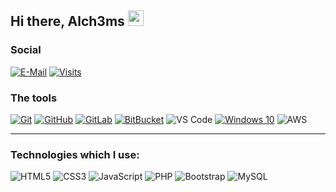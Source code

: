 ## Hi there, Alch3ms <img src="https://media.giphy.com/media/hvRJCLFzcasrR4ia7z/giphy.gif" width="25px"></a>

### Social
[![E-Mail](https://img.shields.io/badge/email-reveal-2a8?style=flat-square&logo=gmail&logoColor=white)](mailto:alchems4@protonmail.com)
[![Visits](https://komarev.com/ghpvc/?username=Alch3ms&logo=GitHub&label=vists&color=336699&logoColor=white&style=flat-square)](https://github.com/Alch3ms)

### The tools
[![Git](https://img.shields.io/badge/-Git-black?style=flat-square&logo=git)](https://git-scm.com/)
[![GitHub](https://img.shields.io/badge/-GitHub-181717?style=flat-square&logo=github)](https://www.github.com)
[![GitLab](https://img.shields.io/badge/-GitLab-FCA121?style=flat-square&logo=gitlab)](https://www.gitlab.com)
[![BitBucket](https://img.shields.io/badge/-BitBucket-darkblue?style=flat-square&logo=bitbucket)](https://bitbucket.org/)
![VS Code](https://img.shields.io/badge/-VS%20Code-007ACC?style=flat-square&logo=visual-studio-code)
[![Windows 10](https://img.shields.io/badge/Windows-0078D6?logo=windows&logoColor=white)](https://www.postman.com)
![AWS](https://img.shields.io/badge/AWS-%23FF9900.svg?logo=amazon-aws&logoColor=white)

<hr>

### Technologies which I use:
![HTML5](https://img.shields.io/badge/html5-%23E34F26.svg?style=for-the-badge&logo=html5&logoColor=white)
![CSS3](https://img.shields.io/badge/css3-%231572B6.svg?style=for-the-badge&logo=css3&logoColor=white)
![JavaScript](https://img.shields.io/badge/javascript-%23323330.svg?style=for-the-badge&logo=javascript&logoColor=%23F7DF1E)
![PHP](https://img.shields.io/badge/php-%23777BB4.svg?style=for-the-badge&logo=php&logoColor=white)
![Bootstrap](https://img.shields.io/badge/bootstrap-%23563D7C.svg?style=for-the-badge&logo=bootstrap&logoColor=white)
![MySQL](https://img.shields.io/badge/mysql-%2300f.svg?style=for-the-badge&logo=mysql&logoColor=white)
